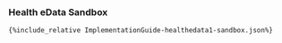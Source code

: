 ### Health eData Sandbox


~~~
{%include_relative ImplementationGuide-healthedata1-sandbox.json%}
~~~